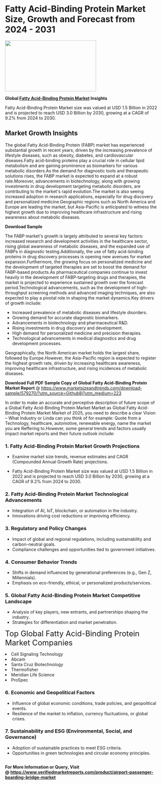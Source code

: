<H1>Fatty Acid-Binding Protein Market Size, Growth and Forecast from 2024 - 2031</H1><img class="aligncenter size-medium wp-image-584254" src="https://thirdeyenews.in/wp-content/uploads/2024/09/Global-Market-Research-300x168.jpeg" alt="" width="300" height="168" /><p><strong>Global&nbsp;<a href="https://www.marketsizeandtrends.com/download-sample/579270/?utm_source=Github8j?utm_medium=223">Fatty Acid-Binding Protein Market</a> Insights</strong></p><p>Fatty Acid-Binding Protein Market size was valued at USD 1.5 Billion in 2022 and is projected to reach USD 3.0 Billion by 2030, growing at a CAGR of 9.2% from 2024 to 2030.</p><p><h2>Market Growth Insights</h2> <p>The global Fatty Acid-Binding Protein (FABP) market has experienced substantial growth in recent years, driven by the increasing prevalence of lifestyle diseases, such as obesity, diabetes, and cardiovascular diseases.Fatty acid-binding proteins play a crucial role in cellular lipid metabolism and are gaining prominence as biomarkers for various metabolic disorders.As the demand for diagnostic tools and therapeutic solutions rises, the FABP market is expected to expand at a robust rate.Moreover, advancements in biotechnology, along with growing investments in drug development targeting metabolic disorders, are contributing to the market's rapid evolution.The market is also seeing increased adoption in research applications, especially for drug discovery and personalized medicine.Geographic regions such as North America and Europe are leading the market, but Asia-Pacific is anticipated to witness the highest growth due to improving healthcare infrastructure and rising awareness about metabolic diseases.</p> <p><strong>Download Sample</strong></p> <p>The FABP market's growth is largely attributed to several key factors: increased research and development activities in the healthcare sector, rising global awareness of metabolic diseases, and the expanded use of FABPs in diagnostic testing.Additionally, the use of fatty acid-binding proteins in drug discovery processes is opening new avenues for market expansion.Furthermore, the growing focus on personalized medicine and the development of targeted therapies are set to boost the demand for FABP-based products.As pharmaceutical companies continue to invest heavily in the development of FABP-targeting drugs and therapies, the market is projected to experience sustained growth over the forecast period.Technological advancements, such as the development of high-throughput screening methods and advanced imaging techniques, are also expected to play a pivotal role in shaping the market dynamics.Key drivers of growth include: <ul> <li>Increased prevalence of metabolic diseases and lifestyle disorders.</li> <li>Growing demand for accurate diagnostic biomarkers.</li> <li>Advancements in biotechnology and pharmaceutical R&D.</li> <li>Rising investments in drug discovery and development.</li> <li>High demand for personalized medicine and precision therapies.</li> <li>Technological advancements in medical diagnostics and drug development processes.</li> </ul> <p>Geographically, the North American market holds the largest share, followed by Europe.However, the Asia-Pacific region is expected to register the highest growth rate, driven by increasing healthcare awareness, improving healthcare infrastructure, and rising incidences of metabolic diseases.</p> <p><span class=""><strong>Download Full PDF Sample Copy of Global Fatty Acid-Binding Protein Market Report</strong> @ <a href="https://www.marketsizeandtrends.com/download-sample/579270/?utm_source=Github8j?utm_medium=223" target="_blank">https://www.marketsizeandtrends.com/download-sample/579270/?utm_source=Github8j?utm_medium=223</a></span></p><p>In order to make an accurate and perceptive description of future scope of a Global&nbsp;Fatty Acid-Binding Protein Market Market as Global&nbsp;Fatty Acid-Binding Protein Market Market of 2025, you need to describe a clear Vision &ndash; What Industry or Linda can you think of for example: Quote from a Technology, healthcare, automotive, renewable energy, name the market you are Reffering to.However, some general trends and factors usually impact market reports and their future outlook include:</p><h3>1.&nbsp;<strong>Fatty Acid-Binding Protein Market Growth Projections</strong></h3><ul><li>Examine market size trends, revenue estimates and CAGR (Compounded Annual Growth Rate) projections.</li><li><p>Fatty Acid-Binding Protein Market size was valued at USD 1.5 Billion in 2022 and is projected to reach USD 3.0 Billion by 2030, growing at a CAGR of 9.2% from 2024 to 2030.</p></li></ul><h3>2.&nbsp;<strong>Fatty Acid-Binding Protein Market Technological Advancements</strong></h3><ul><li>Integration of AI, IoT, blockchain, or automation in the industry.</li><li>Innovations driving cost reductions or improving efficiency.</li></ul><h3>3.&nbsp;<strong>Regulatory and Policy Changes</strong></h3><ul><li>Impact of global and regional regulations, including sustainability and carbon-neutral goals.</li><li>Compliance challenges and opportunities tied to government initiatives.</li></ul><h3>4.&nbsp;<strong>Consumer Behavior Trends</strong></h3><ul><li>Shifts in demand influenced by generational preferences (e.g., Gen Z, Millennials).</li><li>Emphasis on eco-friendly, ethical, or personalized products/services.</li></ul><h3>5.&nbsp;<strong>Global Fatty Acid-Binding Protein Market Competitive Landscape</strong></h3><ul><li>Analysis of key players, new entrants, and partnerships shaping the industry.</li><li>Strategies for differentiation and market penetration.</li></ul><p data-pm-slice="1 1 []"><span style="color: inherit; font-family: inherit; font-size: 25px;">Top Global Fatty Acid-Binding Protein Market Companies</span></p><div class="" data-test-id=""><p><li>Cell Signaling Technology</li><li> Abcam</li><li> Santa Cruz Biotechnology</li><li> Thermofisher</li><li> Meridian Life Science</li><li> ProSpec</li></p></div><h3>6.&nbsp;<strong>Economic and Geopolitical Factors</strong></h3><ul><li>Influence of global economic conditions, trade policies, and geopolitical events.</li><li>Resilience of the market to inflation, currency fluctuations, or global crises.</li></ul><h3>7.&nbsp;<strong>Sustainability and ESG (Environmental, Social, and Governance)</strong></h3><ul><li>Adoption of sustainable practices to meet ESG criteria.</li><li>Opportunities in green technologies and circular economy principles.</li></ul><h2><strong style="font-size: 14px;">For More Information or Query, Visit @&nbsp;</strong><a style="background-color: #ffffff; font-size: 14px;" href="https://www.marketsizeandtrends.com/report/fatty-acid-binding-protein-market/" target="_blank">https://www.verifiedmarketreports.com/product/airport-passenger-boarding-bridge-market</a></h2>